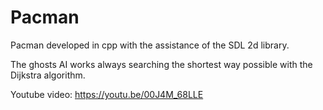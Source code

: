 # Pacman

Pacman developed in cpp with the assistance of the SDL 2d library.

The ghosts AI works always searching the shortest way possible with the Dijkstra algorithm.

Youtube video: https://youtu.be/00J4M_68LLE

